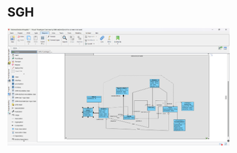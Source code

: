 # SGH

<p><img src="https://raw.githubusercontent.com/YooneR1209/SGH/main/imagen_2024-05-14_102112643.png"></p><p><a
